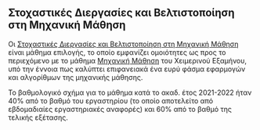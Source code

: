 ## Στοχαστικές Διεργασίες και Βελτιστοποίηση στη Μηχανική Μάθηση

Οι [Στοχαστικές Διεργασίες και Βελτιστοποίηση στη Μηχανική Μάθηση](https://dsml.ece.ntua.gr/studies/courses/stochastikes-diergasies-kai-beltistopoiese-ste-mechanike-mathese) είναι μάθημα επιλογής, το οποίο εμφανίζει ομοιότητες ως προς το περιεχόμενο με το μάθημα [Μηχανική Μάθηση](https://github.com/DsmlEdem/1st-Semester/tree/main/Machine%20Learning) του Χειμερινού Εξαμήνου, υπό την έννοια πως καλύπτει επιφανειακά ένα ευρύ φάσμα εφαρμογών και αλγορίθμων της μηχανικής μάθησης.

Το βαθμολογικό σχήμα για το μάθημα κατά το ακαδ. έτος 2021-2022 ήταν 40% από το βαθμό του εργαστηρίου (το οποίο αποτελείτο από εβδομαδιαίες εργαστηριακές αναφορές) και 60% από το βαθμό της τελικής εξέτασης.
